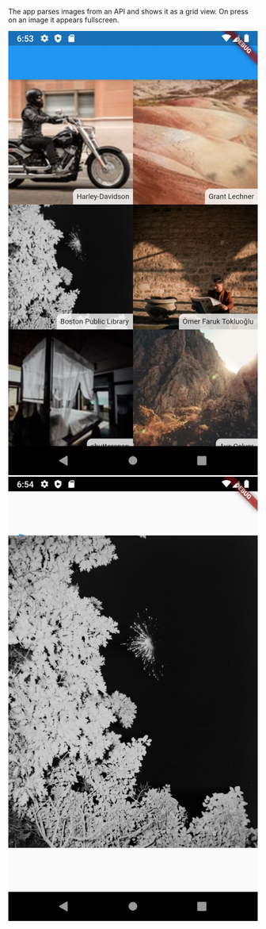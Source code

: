 The app parses images from an API and shows it as a grid view. On press on an image it appears fullscreen.

![Screenshot](https://github.com/Floul/images_parser/blob/master/Screenshot_1580324030.png)
![Screenshot](https://github.com/Floul/images_parser/blob/master/Screenshot_1580324047.png)

